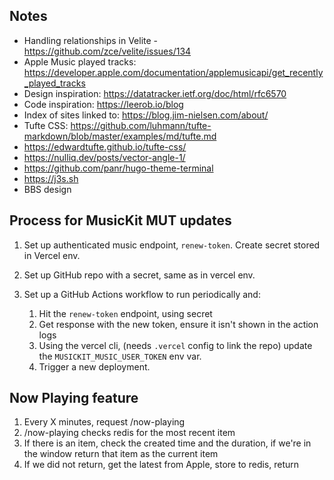 ## Notes

- Handling relationships in Velite - https://github.com/zce/velite/issues/134
- Apple Music played tracks:
  https://developer.apple.com/documentation/applemusicapi/get_recently_played_tracks
- Design inspiration: https://datatracker.ietf.org/doc/html/rfc6570
- Code inspiration: https://leerob.io/blog
- Index of sites linked to: https://blog.jim-nielsen.com/about/
- Tufte CSS:
  https://github.com/luhmann/tufte-markdown/blob/master/examples/md/tufte.md
- https://edwardtufte.github.io/tufte-css/
- https://nulliq.dev/posts/vector-angle-1/
- https://github.com/panr/hugo-theme-terminal
- https://j3s.sh
- BBS design

## Process for MusicKit MUT updates

1. Set up authenticated music endpoint, `renew-token`. Create secret stored in
   Vercel env.
2. Set up GitHub repo with a secret, same as in vercel env.
3. Set up a GitHub Actions workflow to run periodically and:

   1. Hit the `renew-token` endpoint, using secret
   2. Get response with the new token, ensure it isn't shown in the action logs
   3. Using the vercel cli, (needs `.vercel` config to link the repo) update the
      `MUSICKIT_MUSIC_USER_TOKEN` env var.
   4. Trigger a new deployment.

## Now Playing feature

1. Every X minutes, request /now-playing
2. /now-playing checks redis for the most recent item
3. If there is an item, check the created time and the duration, if we're in the
   window return that item as the current item
4. If we did not return, get the latest from Apple, store to redis, return
